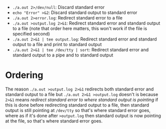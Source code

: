 - `./a.out 2>/dev/null`: Discard standard error
- `echo "Error" >&2`: Discard standard output to standard error
- `./a.out 2>error.log`: Redirect standard error to a file
- `./a.out >output.log 2>&1`: Redirect standard error and standard output to a file (note that order here matters, this won't work if the file is specified second)
- `./a.out 2>&1 | tee output.log`: Redirect standard error and standard output to a file and print to standard output
- `./a.out 2>&1 | tee /dev/tty | sort`: Redirect standard error and standard output to a pipe and to standard output

# Ordering

The reason `./a.out >output.log 2>&1` redirects both standard error and standard output to a file but `./a.out 2>&1 >output.log` doesn't is because `2>&1` means *redirect standard error to where standard output is pointing* if this is done before redirecting standard output to a file, then standard output is still pointing at `/dev/tty` so that's where standard error goes, where as if it's done after `>output.log` then standard output is now pointing at the file, so that's where standard error goes.

